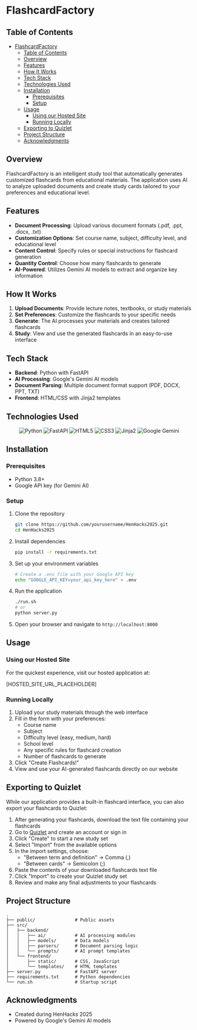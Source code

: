 # FlashcardFactory

## Table of Contents

- [FlashcardFactory](#flashcardfactory)
  - [Table of Contents](#table-of-contents)
  - [Overview](#overview)
  - [Features](#features)
  - [How It Works](#how-it-works)
  - [Tech Stack](#tech-stack)
  - [Technologies Used](#technologies-used)
  - [Installation](#installation)
    - [Prerequisites](#prerequisites)
    - [Setup](#setup)
  - [Usage](#usage)
    - [Using our Hosted Site](#using-our-hosted-site)
    - [Running Locally](#running-locally)
  - [Exporting to Quizlet](#exporting-to-quizlet)
  - [Project Structure](#project-structure)
  - [Acknowledgments](#acknowledgments)

## Overview

FlashcardFactory is an intelligent study tool that automatically generates customized flashcards from educational materials. The application uses AI to analyze uploaded documents and create study cards tailored to your preferences and educational level.

## Features

- **Document Processing**: Upload various document formats (.pdf, .ppt, .docx, .txt)
- **Customization Options**: Set course name, subject, difficulty level, and educational level
- **Content Control**: Specify rules or special instructions for flashcard generation
- **Quantity Control**: Choose how many flashcards to generate
- **AI-Powered**: Utilizes Gemini AI models to extract and organize key information

## How It Works

1. **Upload Documents**: Provide lecture notes, textbooks, or study materials
2. **Set Preferences**: Customize the flashcards to your specific needs
3. **Generate**: The AI processes your materials and creates tailored flashcards
4. **Study**: View and use the generated flashcards in an easy-to-use interface

## Tech Stack

- **Backend**: Python with FastAPI
- **AI Processing**: Google's Gemini AI models
- **Document Parsing**: Multiple document format support (PDF, DOCX, PPT, TXT)
- **Frontend**: HTML/CSS with Jinja2 templates

## Technologies Used

<div align="center">
  <img src="https://img.shields.io/badge/Python-3776AB?style=for-the-badge&logo=python&logoColor=white" alt="Python" />
  <img src="https://img.shields.io/badge/FastAPI-009688?style=for-the-badge&logo=fastapi&logoColor=white" alt="FastAPI" />
  <img src="https://img.shields.io/badge/HTML5-E34F26?style=for-the-badge&logo=html5&logoColor=white" alt="HTML5" />
  <img src="https://img.shields.io/badge/CSS3-1572B6?style=for-the-badge&logo=css3&logoColor=white" alt="CSS3" />
  <img src="https://img.shields.io/badge/Jinja2-B41717?style=for-the-badge&logo=jinja&logoColor=white" alt="Jinja2" />
  <img src="https://img.shields.io/badge/Google_Gemini-4285F4?style=for-the-badge&logo=google&logoColor=white" alt="Google Gemini" />
</div>

## Installation

### Prerequisites

- Python 3.8+
- Google API key (for Gemini AI)

### Setup

1. Clone the repository

   ```bash
   git clone https://github.com/yourusername/HenHacks2025.git
   cd HenHacks2025
   ```

2. Install dependencies

   ```bash
   pip install -r requirements.txt
   ```

3. Set up your environment variables

   ```bash
   # Create a .env file with your Google API key
   echo "GOOGLE_API_KEY=your_api_key_here" > .env
   ```

4. Run the application

   ```bash
   ./run.sh
   # or
   python server.py
   ```

5. Open your browser and navigate to `http://localhost:8000`

## Usage

### Using our Hosted Site

For the quickest experience, visit our hosted application at:

[HOSTED_SITE_URL_PLACEHOLDER]

### Running Locally

1. Upload your study materials through the web interface
2. Fill in the form with your preferences:
   - Course name
   - Subject
   - Difficulty level (easy, medium, hard)
   - School level
   - Any specific rules for flashcard creation
   - Number of flashcards to generate
3. Click "Create Flashcards!"
4. View and use your AI-generated flashcards directly on our website

## Exporting to Quizlet

While our application provides a built-in flashcard interface, you can also export your flashcards to Quizlet:

1. After generating your flashcards, download the text file containing your flashcards
2. Go to [Quizlet](https://quizlet.com) and create an account or sign in
3. Click "Create" to start a new study set
4. Select "Import" from the available options
5. In the import settings, choose:
   - "Between term and definition" → Comma (,)
   - "Between cards" → Semicolon (;)
6. Paste the contents of your downloaded flashcards text file
7. Click "Import" to create your Quizlet study set
8. Review and make any final adjustments to your flashcards

## Project Structure

```
.
├── public/               # Public assets
├── src/
│   ├── backend/
│   │   ├── ai/           # AI processing modules
│   │   ├── models/       # Data models
│   │   ├── parsers/      # Document parsing logic
│   │   └── prompts/      # AI prompt templates
│   └── frontend/
│       ├── static/       # CSS, JavaScript
│       └── templates/    # HTML templates
├── server.py             # FastAPI server
├── requirements.txt      # Python dependencies
└── run.sh                # Startup script
```

## Acknowledgments

- Created during HenHacks 2025
- Powered by Google's Gemini AI models

